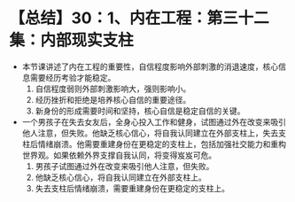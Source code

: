 # 【总结】30：1、内在工程：第三十二集：内部现实支柱

-   本节课讲述了内在工程的重要性，自信程度影响外部刺激的消退速度，核心信息需要经历考验才能稳定。
    1.  自信程度弱则外部刺激影响大，强则影响小。
    2.  经历挫折和拒绝是培养核心自信的重要途径。
    3.  新身份的形成需要时间和坚持，核心自信是稳定自信的关键。
-   一个男孩子在失去女友后，全身心投入工作和健身，试图通过外在改变来吸引他人注意，但失败。他缺乏核心信心，将自我认同建立在外部支柱上，失去支柱后情绪崩溃。他需要重建身份在更稳定的支柱上，包括加强社交能力和重构世界观。如果依赖外界支撑自我认同，将变得岌岌可危。 
    1.  男孩子试图通过外在改变来吸引他人注意，但失败。
    2.  他缺乏核心信心，将自我认同建立在外部支柱上。
    3.  失去支柱后情绪崩溃，需要重建身份在更稳定的支柱上。
